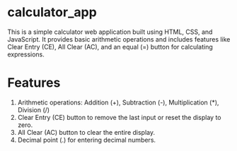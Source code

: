 

# calculator_app

This is a simple calculator web application built using HTML, CSS, and JavaScript. It provides basic arithmetic operations and includes features like Clear Entry (CE), All Clear (AC), and an equal (=) button for calculating expressions.


# Features 

1. Arithmetic operations: Addition (+), Subtraction (-), Multiplication (*), Division (/)
2. Clear Entry (CE) button to remove the last input or reset the display to zero.
3. All Clear (AC) button to clear the entire display.
4. Decimal point (.) for entering decimal numbers.

